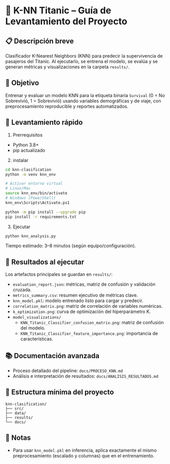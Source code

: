 # 🤖 K-NN Titanic – Guía de Levantamiento del Proyecto

## 📋 Descripción breve

Clasificador K-Nearest Neighbors (KNN) para predecir la supervivencia de pasajeros del Titanic. Al ejecutarlo, se entrena el modelo, se evalúa y se generan métricas y visualizaciones en la carpeta `results/`.

## 🎯 Objetivo

Entrenar y evaluar un modelo KNN para la etiqueta binaria `Survival` (0 = No Sobrevivió, 1 = Sobrevivió) usando variables demográficas y de viaje, con preprocesamiento reproducible y reportes automatizados.

## 🚀 Levantamiento rápido

1. Prerrequisitos

- Python 3.8+
- pip actualizado

2. instalar

```bash
cd knn-clasification
python -m venv knn_env

# Activar entorno virtual
# Linux/Mac
source knn_env/bin/activate
# Windows (PowerShell)
knn_env\Scripts\Activate.ps1

python -m pip install --upgrade pip
pip install -r requirements.txt
```

3. Ejecutar

```bash
python knn_analysis.py
```

Tiempo estimado: 3–8 minutos (según equipo/configuración).

## 📂 Resultados al ejecutar

Los artefactos principales se guardan en `results/`:

- `evaluation_report.json`: métricas, matriz de confusión y validación cruzada.
- `metrics_summary.csv`: resumen ejecutivo de métricas clave.
- `knn_model.pkl`: modelo entrenado listo para cargar y predecir.
- `correlation_matrix.png`: matriz de correlación de variables numéricas.
- `k_optimization.png`: curva de optimización del hiperparámetro K.
- `model_visualizations/`
  - `KNN_Titanic_Classifier_confusion_matrix.png`: matriz de confusión del modelo.
  - `KNN_Titanic_Classifier_feature_importance.png`: importancia de características.

## 📚 Documentación avanzada

- Proceso detallado del pipeline: `docs/PROCESO_KNN.md`
- Análisis e interpretación de resultados: `docs/ANALISIS_RESULTADOS.md`

## 🧭 Estructura mínima del proyecto

```
knn-clasification/
├── src/
├── data/
├── results/
└── docs/
```

## 📝 Notas

- Para usar `knn_model.pkl` en inferencia, aplica exactamente el mismo preprocesamiento (escalado y columnas) que en el entrenamiento.

